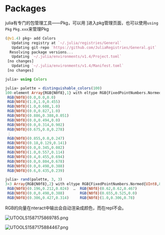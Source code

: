 # Packages

julia有专门的包管理工具——Pkg，可以用 ]进入pkg管理页面，也可以使用`using Pkg` `Pkg.xxx`来管理Pkg

```julia
(@v1.4) pkg> add Colors
   Updating registry at `~/.julia/registries/General`
   Updating git-repo `https://github.com/JuliaRegistries/General.git`
  Resolving package versions...
   Updating `~/.julia/environments/v1.4/Project.toml`
 [no changes]
   Updating `~/.julia/environments/v1.4/Manifest.toml`
 [no changes]

julia> using Colors

julia> palette = distinguishable_colors(100)
100-element Array{RGB{N0f8},1} with eltype RGB{FixedPointNumbers.Normed{UInt8,8}}:
 RGB{N0f8}(0.0,0.0,0.0)
 RGB{N0f8}(1.0,1.0,0.455)
 RGB{N0f8}(1.0,0.608,1.0)
 RGB{N0f8}(0.0,0.827,1.0)
 RGB{N0f8}(0.886,0.388,0.051)
 RGB{N0f8}(0.0,0.494,0.0)
 RGB{N0f8}(0.0,0.314,0.902)
 RGB{N0f8}(0.675,0.0,0.278)
 ⋮
 RGB{N0f8}(0.855,0.0,0.247)
 RGB{N0f8}(0.18,0.129,0.141)
 RGB{N0f8}(0.0,0.345,0.082)
 RGB{N0f8}(1.0,0.557,0.114)
 RGB{N0f8}(0.4,0.455,0.694)
 RGB{N0f8}(0.0,0.804,0.678)
 RGB{N0f8}(0.0,0.498,0.388)
 RGB{N0f8}(0.6,0.435,0.239)

julia> rand(palette, 3, 3)
3×3 Array{RGB{N0f8},2} with eltype RGB{FixedPointNumbers.Normed{UInt8,8}}:
 RGB{N0f8}(0.196,0.212,0.024)  …  RGB{N0f8}(0.62,0.62,0.467)
 RGB{N0f8}(0.0,0.498,0.388)       RGB{N0f8}(0.655,0.525,0.0)
 RGB{N0f8}(0.306,0.427,0.314)     RGB{N0f8}(1.0,0.306,0.78)
```

RGB的向量在nteract中输出会自动渲染成颜色，而在repl不会。

![UTOOLS1587175869785.png](https://mypictuchuang.oss-cn-shenzhen.aliyuncs.com/UTOOLS1587175869785.png)

![UTOOLS1587175884467.png](https://mypictuchuang.oss-cn-shenzhen.aliyuncs.com/UTOOLS1587175884467.png)

